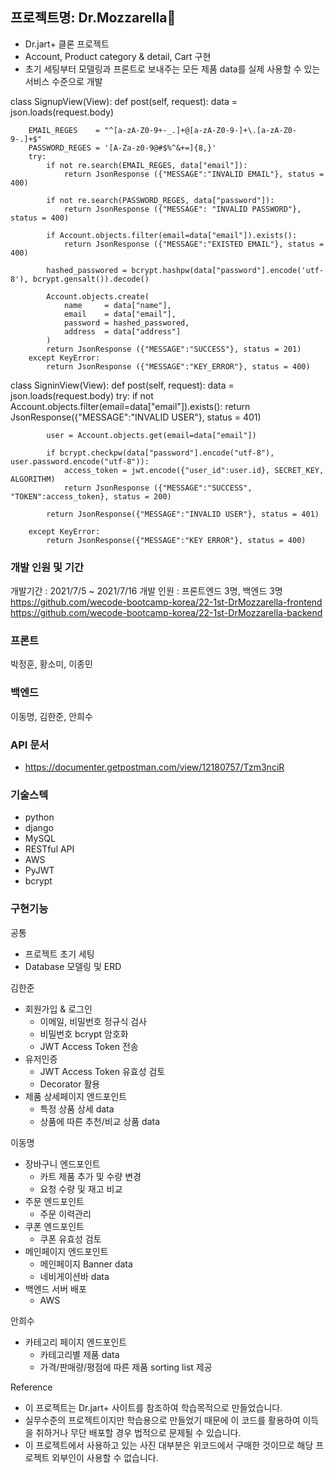 ## 프로젝트명: Dr.Mozzarella🧀

- Dr.jart+ 클론 프로젝트
- Account, Product category & detail, Cart 구현
- 초기 세팅부터 모델링과 프론트로 보내주는 모든 제품 data를 실제 사용할 수 있는 서비스 수준으로 개발


class SignupView(View):
    def post(self, request):
        data = json.loads(request.body)

        EMAIL_REGES    = "^[a-zA-Z0-9+-_.]+@[a-zA-Z0-9-]+\.[a-zA-Z0-9-.]+$"
        PASSWORD_REGES = '[A-Za-z0-9@#$%^&+=]{8,}'
        try:
            if not re.search(EMAIL_REGES, data["email"]):
                return JsonResponse ({"MESSAGE":"INVALID EMAIL"}, status = 400)
            
            if not re.search(PASSWORD_REGES, data["password"]):
                return JsonResponse ({"MESSAGE": "INVALID PASSWORD"}, status = 400)

            if Account.objects.filter(email=data["email"]).exists():
                return JsonResponse ({"MESSAGE":"EXISTED EMAIL"}, status = 400)
            
            hashed_passwored = bcrypt.hashpw(data["password"].encode('utf-8'), bcrypt.gensalt()).decode()
        
            Account.objects.create(
                name     = data["name"],
                email    = data["email"],
                password = hashed_passwored,
                address  = data["address"]
            )
            return JsonResponse ({"MESSAGE":"SUCCESS"}, status = 201)
        except KeyError:
            return JsonResponse ({"MESSAGE":"KEY_ERROR"}, status = 400)
            
            
 class SigninView(View):
    def post(self, request):
        data = json.loads(request.body)
        try:
            if not Account.objects.filter(email=data["email"]).exists():
                return JsonResponse({"MESSAGE":"INVALID USER"}, status = 401)

            user = Account.objects.get(email=data["email"])

            if bcrypt.checkpw(data["password"].encode("utf-8"), user.password.encode("utf-8")):
                access_token = jwt.encode({"user_id":user.id}, SECRET_KEY, ALGORITHM)
                return JsonResponse ({"MESSAGE":"SUCCESS", "TOKEN":access_token}, status = 200)

            return JsonResponse({"MESSAGE":"INVALID USER"}, status = 401)
        
        except KeyError:
            return JsonResponse({"MESSAGE":"KEY ERROR"}, status = 400)


 ### 개발 인원 및 기간
 개발기간 : 2021/7/5 ~ 2021/7/16
 개발 인원 : 프론트엔드 3명, 백엔드 3명
 https://github.com/wecode-bootcamp-korea/22-1st-DrMozzarella-frontend
 https://github.com/wecode-bootcamp-korea/22-1st-DrMozzarella-backend

 ### 프론트
 박정훈, 황소미, 이종민

 ### 백엔드
 이동명, 김한준, 안희수

 ### API 문서
 - https://documenter.getpostman.com/view/12180757/Tzm3nciR

 ### 기술스텍
 - python
 - django
 - MySQL
 - RESTful API
 - AWS
 - PyJWT
 - bcrypt

### 구현기능
공통
- 프로젝트 초기 세팅
- Database 모델링 및 ERD

김한준
- 회원가입 & 로그인
    - 이메일, 비밀번호 정규식 검사
    - 비밀번호 bcrypt 암호화
    - JWT Access Token 전송
- 유저인증
    - JWT Access Token 유효성 검토
    - Decorator 활용
- 제품 상세페이지 엔드포인트
    - 특정 상품 상세 data
    - 상품에 따른 추천/비교 상품 data

이동명
- 장바구니 엔드포인트
    - 카트 제품 추가 및 수량 변경
    - 요청 수량 및 재고 비교
- 주문 엔드포인트
    - 주문 이력관리
- 쿠폰 엔드포인트
    - 쿠폰 유효성 검토
- 메인페이지 엔드포인트
    - 메인페이지 Banner data 
    - 네비게이션바 data
- 백엔드 서버 배포
    - AWS

안희수
- 카테고리 페이지 엔드포인트
    - 카테고리별 제품 data
    - 가격/판매량/평점에 따른 제품 sorting list 제공

Reference
- 이 프로젝트는 Dr.jart+ 사이트를 참조하여 학습목적으로 만들었습니다.
- 실무수준의 프로젝트이지만 학습용으로 만들었기 때문에 이 코드를 활용하여 이득을 취하거나 무단 배포할 경우 법적으로 문제될 수 있습니다.
- 이 프로젝트에서 사용하고 있는 사진 대부분은 위코드에서 구매한 것이므로 해당 프로젝트 외부인이 사용할 수 없습니다.
